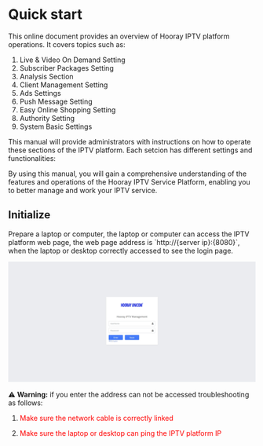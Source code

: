  # Quick start

<p> This online document provides an overview of Hooray IPTV platform operations. It covers topics such as: </p>

1. Live & Video On Demand Setting
2. Subscriber Packages Setting
3. Analysis Section
4. Client Management Setting
5. Ads Settings
6. Push Message Setting
7. Easy Online Shopping Setting 
8. Authority Setting
9. System Basic Settings

<p> This manual will provide administrators with instructions on how to operate these sections of the IPTV platform. Each setcion has different settings and functionalities: </p>

<p> By using this manual, you will gain a comprehensive understanding of the features and operations of the Hooray IPTV Service Platform, enabling you to better manage and work your IPTV service. </p>


## Initialize

<p> Prepare a laptop or computer, the laptop or computer can access the IPTV platform web page, the web page address is `http://{server ip}:{8080}`, when the laptop or desktop correctly accessed to see the login page. </p>

![Login Page](_images/1.png)

:warning: **Warning:** if you enter the address can not be accessed troubleshooting as follows:

1. <font color="red"> Make sure the network cable is correctly linked </font>

2. <font color="red"> Make sure the laptop or desktop can ping the IPTV platform IP </font>

